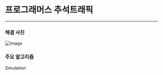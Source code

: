 # 프로그래머스 추석트래픽

---

### 해결 사진
![image](https://user-images.githubusercontent.com/41224549/96364114-c7724c80-1173-11eb-9371-a96810b7265c.png)

### 주요 알고리즘
Simulation
